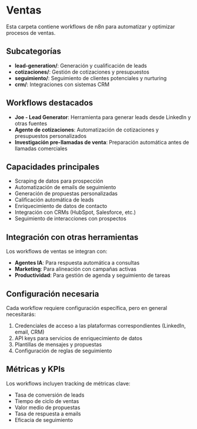 # Ventas

Esta carpeta contiene workflows de n8n para automatizar y optimizar procesos de ventas.

## Subcategorías

- **lead-generation/**: Generación y cualificación de leads
- **cotizaciones/**: Gestión de cotizaciones y presupuestos
- **seguimiento/**: Seguimiento de clientes potenciales y nurturing
- **crm/**: Integraciones con sistemas CRM

## Workflows destacados

- **Joe - Lead Generator**: Herramienta para generar leads desde LinkedIn y otras fuentes
- **Agente de cotizaciones**: Automatización de cotizaciones y presupuestos personalizados
- **Investigación pre-llamadas de venta**: Preparación automática antes de llamadas comerciales

## Capacidades principales

- Scraping de datos para prospección
- Automatización de emails de seguimiento
- Generación de propuestas personalizadas
- Calificación automática de leads
- Enriquecimiento de datos de contacto
- Integración con CRMs (HubSpot, Salesforce, etc.)
- Seguimiento de interacciones con prospectos

## Integración con otras herramientas

Los workflows de ventas se integran con:

- **Agentes IA**: Para respuesta automática a consultas
- **Marketing**: Para alineación con campañas activas
- **Productividad**: Para gestión de agenda y seguimiento de tareas

## Configuración necesaria

Cada workflow requiere configuración específica, pero en general necesitarás:

1. Credenciales de acceso a las plataformas correspondientes (LinkedIn, email, CRM)
2. API keys para servicios de enriquecimiento de datos
3. Plantillas de mensajes y propuestas
4. Configuración de reglas de seguimiento

## Métricas y KPIs

Los workflows incluyen tracking de métricas clave:

- Tasa de conversión de leads
- Tiempo de ciclo de ventas
- Valor medio de propuestas
- Tasa de respuesta a emails
- Eficacia de seguimiento
